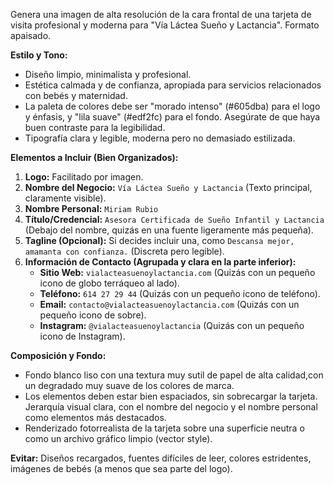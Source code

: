 Genera una imagen de alta resolución de la cara frontal de una tarjeta de visita profesional y moderna para "Vía Láctea Sueño y Lactancia". Formato apaisado.

**Estilo y Tono:**
*   Diseño limpio, minimalista y profesional.
*   Estética calmada y de confianza, apropiada para servicios relacionados con bebés y maternidad.
*   La paleta de colores debe ser "morado intenso" (#605dba) para el logo y énfasis, y "lila suave" (#edf2fc) para el fondo. Asegúrate de que haya buen contraste para la legibilidad.
*   Tipografía clara y legible, moderna pero no demasiado estilizada.

**Elementos a Incluir (Bien Organizados):**

1.  **Logo:** Facilitado por imagen.
2.  **Nombre del Negocio:** `Vía Láctea Sueño y Lactancia` (Texto principal, claramente visible).
3.  **Nombre Personal:** `Miriam Rubio`
4.  **Título/Credencial:** `Asesora Certificada de Sueño Infantil y Lactancia` (Debajo del nombre, quizás en una fuente ligeramente más pequeña).
5.  **Tagline (Opcional):** Si decides incluir una, como `Descansa mejor, amamanta con confianza.` (Discreta pero legible).
6.  **Información de Contacto (Agrupada y clara en la parte inferior):**
    *   **Sitio Web:** `vialacteasuenoylactancia.com` (Quizás con un pequeño icono de globo terráqueo al lado).
    *   **Teléfono:** `614 27 29 44` (Quizás con un pequeño icono de teléfono).
    *   **Email:** `contacto@vialacteasuenoylactancia.com` (Quizás con un pequeño icono de sobre).
    *   **Instagram:** `@vialacteasuenoylactancia` (Quizás con un pequeño icono de Instagram).

**Composición y Fondo:**
*   Fondo blanco liso con una textura muy sutil de papel de alta calidad,con un degradado muy suave de los colores de marca.
*   Los elementos deben estar bien espaciados, sin sobrecargar la tarjeta. Jerarquía visual clara, con el nombre del negocio y el nombre personal como elementos más destacados.
*   Renderizado fotorrealista de la tarjeta sobre una superficie neutra o como un archivo gráfico limpio (vector style).

**Evitar:** Diseños recargados, fuentes difíciles de leer, colores estridentes, imágenes de bebés (a menos que sea parte del logo).
